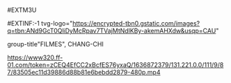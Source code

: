 #EXTM3U

#EXTINF:-1 tvg-logo="https://encrypted-tbn0.gstatic.com/images?q=tbn:ANd9GcT0QliDyMcRpav7TVajMtNdlKBy-akemAHXdw&usqp=CAU"

group-title"FILMES", CHANG-CHI

https://www320.ff-01.com/token=zCEQ4EfCC2xBcfES76yxaQ/1636872379/131.221.0.0/111/9/87/83505ec11d39886d88b81e6bebdd2879-480p.mp4
